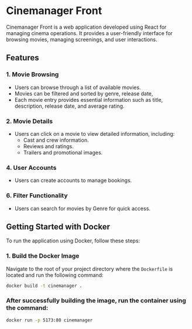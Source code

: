 # Cinemanager Front

Cinemanager Front is a web application developed using React for managing cinema operations. It provides a user-friendly interface for browsing movies, managing screenings, and user interactions.

## Features

### 1. Movie Browsing
- Users can browse through a list of available movies.
- Movies can be filtered and sorted by genre, release date,
- Each movie entry provides essential information such as title, description, release date, and average rating.

### 2. Movie Details
- Users can click on a movie to view detailed information, including:
  - Cast and crew information.
  - Reviews and ratings.
  - Trailers and promotional images.


### 4. User Accounts
- Users can create accounts to  manage bookings.

### 6. Filter Functionality
- Users can search for movies by Genre for quick access.

## Getting Started with Docker

To run the application using Docker, follow these steps:

### 1. Build the Docker Image

Navigate to the root of your project directory where the `Dockerfile` is located and run the following command:

```bash
docker build -t cinemanager .
```
### After successfully building the image, run the container using the command:
```bash
docker run -p 5173:80 cinemanager

